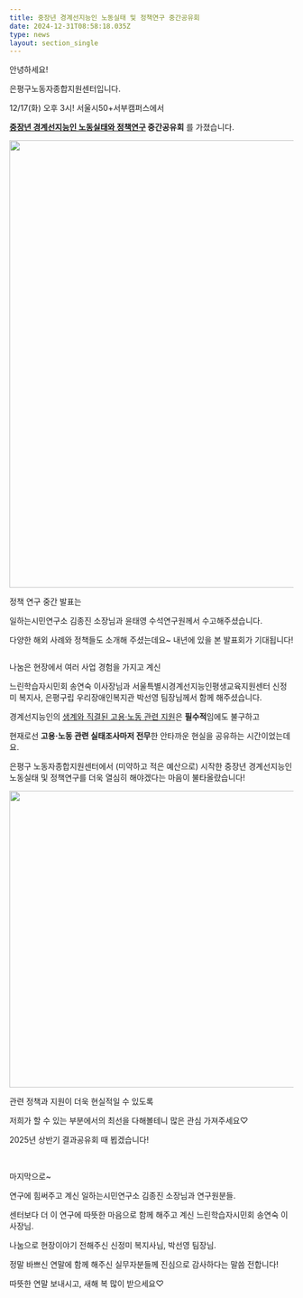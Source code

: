 ```yaml
---
title: 중장년 경계선지능인 노동실태 및 정책연구 중간공유회
date: 2024-12-31T08:58:18.035Z
type: news
layout: section_single
---
```

<div id="SE-45c78e6b-42e6-404d-98bf-c05a60428606" class="se-component se-text se-l-default">
<div class="se-component-content">
<div class="se-section se-section-text se-l-default">
<div class="se-module se-module-text">
<p id="SE-68513c8d-e19f-47f0-8891-787209ba5c8c" class="se-text-paragraph se-text-paragraph-align- "><span id="SE-50f74448-0954-461c-800c-a9260313e35b" class="se-fs-fs16 se-ff- se-weight-unset  ">안녕하세요! </span></p>
<p id="SE-5c0c3fa9-0e65-4c7a-a87f-1215d8673f44" class="se-text-paragraph se-text-paragraph-align- "><span id="SE-df56e954-05b4-41fd-9397-0ba173c02fde" class="se-fs-fs16 se-ff- se-weight-unset  ">은평구노동자종합지원센터입니다.</span></p>
<p id="SE-688e96e0-1f26-49fd-8951-c619b3535e43" class="se-text-paragraph se-text-paragraph-align- "><span id="SE-668dfe3e-a24e-4896-b184-11166e258ff8" class="se-fs-fs16 se-ff- se-weight-unset  ">12/17(화) 오후 3시! </span><span id="SE-860fca05-3f5d-4b93-94cb-4a47cb8cf166" class="se-fs-fs16 se-ff-system se-weight-unset se-style-unset ">서울시50+서부캠퍼스에서</span></p>
<p id="SE-ae3906bf-494a-4eb4-9451-3ee60b5c42a8" class="se-text-paragraph se-text-paragraph-align- "><span id="SE-48315217-f42d-4f76-99f0-15e389f8df26" class="se-fs-fs16 se-ff-system  se-style-unset "><u><strong>중장년 경계선지능인 노동실태와 정책연구</strong></u></span><span id="SE-bfc36bbe-50dc-4506-ae85-305d253019c5" class="se-fs-fs16 se-ff-system  se-style-unset "><u><strong>​</strong></u></span><span id="SE-a4e34788-5c9f-4344-b0c4-5f8cc96a9547" class="se-fs-fs16 se-ff-system  se-style-unset "><strong> 중간공유회</strong></span> <span id="SE-fd175e11-2c31-423a-932e-2ce74b4d9ee2" class="se-fs-fs16 se-ff-system se-weight-unset se-style-unset ">를 가졌습니다.</span></p>
</div>
</div>
</div>
</div>
<div id="SE-eaa78a8e-4b06-4ce2-adc9-97dc7124595f" class="se-component se-sticker se-l-default">
<div class="se-component-content">
<div class="se-section se-section-sticker se-section-align- se-l-default">
<div class="se-module se-module-sticker"><a class="__se_sticker_link __se_link" href="https://blog.naver.com/PostView.naver?blogId=eplabors&amp;Redirect=View&amp;logNo=223710511638&amp;categoryNo=7&amp;isAfterWrite=true&amp;isAfterUpdateOnly=true" data-linktype="sticker" data-linkdata="{&quot;src&quot; : &quot;https://storep-phinf.pstatic.net/motion3d_02/original_19.gif&quot;, &quot;packCode&quot; : &quot;motion3d_02&quot;, &quot;seq&quot; : &quot;19&quot;, &quot;width&quot; : &quot;185&quot;, &quot;height&quot; : &quot;160&quot;}"><img class="se-sticker-image egjs-visible" src="https://storep-phinf.pstatic.net/motion3d_02/original_19.gif?type=pa50_50" alt="" /><img src="https://drive.tiny.cloud/1/engl1s97gj9hrxpoa7eh7z5f05ozxfm1box3nxkh4j7a43ei/38f258de-8e85-459a-844d-c205ef7ebd15" alt="" width="559" height="793" /></a></div>
</div>
</div>
</div>
<div id="SE-09b280ad-6b57-418f-9e4e-839e55ba0e71" class="se-component se-text se-l-default">
<div class="se-component-content">
<div class="se-section se-section-text se-l-default">
<div class="se-module se-module-text">
<p id="SE-46075495-cb80-4dbd-a9b0-d4dc1165543e" class="se-text-paragraph se-text-paragraph-align- "><span id="SE-42c47984-4bef-4c93-8bd0-b821bb108452" class="se-fs-fs16 se-ff-system  se-style-unset ">정책 연구 중간 발표는</span></p>
<p id="SE-493181c3-3796-4893-8065-6c750cf74528" class="se-text-paragraph se-text-paragraph-align- "><span id="SE-86fbed43-da4a-4265-907d-1a680f643d17" class="se-fs-fs16 se-ff-system  se-style-unset ">일하는시민연구소</span> <span id="SE-611c3677-1b60-4d88-9e2d-2453d6e05821" class="se-fs-fs16 se-ff-system  se-style-unset ">김종진 소장</span><span id="SE-695a3597-b8b6-4ab8-9418-16768be04735" class="se-fs-fs16 se-ff-system  se-style-unset ">님과 </span><span id="SE-b0bb3f75-05f9-403e-9546-39371359984b" class="se-fs-fs16 se-ff-system  se-style-unset ">윤태영 수석연구원</span><span id="SE-964cbce5-629a-4737-86d7-e24cc7475fc6" class="se-fs-fs16 se-ff-system  se-style-unset ">께서 수고해주셨습니다.</span></p>
<p id="SE-185c5348-5f76-4225-9b58-a662d8756883" class="se-text-paragraph se-text-paragraph-align- "><span id="SE-aead75ba-481f-4acc-bb49-e55941a0ff19" class="se-fs-fs16 se-ff-system  se-style-unset ">다양한 해외 사례와 정책들도 소개해 주셨는데요~ 내년에 있을 본 발표회가 기대됩니다!</span></p>
</div>
</div>
</div>
</div>
<div id="SE-88a0a66f-41de-4b1f-956a-3dcc509d8f61" class="se-component se-sticker se-l-default">
<div class="se-component-content">
<div class="se-section se-section-sticker se-section-align- se-l-default">
<div class="se-module se-module-sticker"><a class="__se_sticker_link __se_link" href="https://blog.naver.com/PostView.naver?blogId=eplabors&amp;Redirect=View&amp;logNo=223710511638&amp;categoryNo=7&amp;isAfterWrite=true&amp;isAfterUpdateOnly=true" data-linktype="sticker" data-linkdata="{&quot;src&quot; : &quot;https://storep-phinf.pstatic.net/motion2d_01/original_18.png&quot;, &quot;packCode&quot; : &quot;motion2d_01&quot;, &quot;seq&quot; : &quot;18&quot;, &quot;width&quot; : &quot;185&quot;, &quot;height&quot; : &quot;160&quot;}"><img class="se-sticker-image egjs-visible" src="https://storep-phinf.pstatic.net/motion2d_01/original_18.png?type=p100_100" alt="" /></a></div>
</div>
</div>
</div>
<div id="SE-960edd86-e249-44ee-bffa-a0ec825a51ab" class="se-component se-text se-l-default">
<div class="se-component-content">
<div class="se-section se-section-text se-l-default">
<div class="se-module se-module-text">
<p id="SE-af31851e-6d2b-4465-9bb1-45663b2cadd6" class="se-text-paragraph se-text-paragraph-align- "><span id="SE-9f93e634-37a5-4ce3-94dd-9338293c9448" class="se-fs-fs16 se-ff-system  se-style-unset ">나눔은 현장에서 여러 사업 경험을 가지고 계신</span></p>
<p id="SE-88534d8e-7fde-4309-bcf1-dc7ddf3b9f3a" class="se-text-paragraph se-text-paragraph-align- "><span id="SE-cf2e8e7c-a5ef-437d-b8b0-dfd7713ecddd" class="se-fs-fs16 se-ff-system  se-style-unset ">느린학습자시민회</span> <span id="SE-53973259-205b-4955-a0f7-30484db3c671" class="se-fs-fs16 se-ff-system  se-style-unset ">송연숙 이사장</span><span id="SE-c77f17b3-3ad6-4d66-a8bd-01f912729dc7" class="se-fs-fs16 se-ff-system  se-style-unset ">님과 </span><span id="SE-481bb1c3-e4ad-44d2-b768-f5edc7ac1db5" class="se-fs-fs16 se-ff-system  se-style-unset ">서울특별시경계선지능인평생교육지원센터</span> <span id="SE-c720cf88-386d-4bf0-8ae6-fa78d05d222a" class="se-fs-fs16 se-ff-system  se-style-unset ">신정미 복지사</span><span id="SE-9b04784d-b58f-4c26-80b6-5a522b9e58b2" class="se-fs-fs16 se-ff-system  se-style-unset ">, </span><span id="SE-0fc88a14-5886-4bd5-a3d0-ec1fbf4076c9" class="se-fs-fs16 se-ff-system  se-style-unset ">은평구립 우리장애인복지관</span> <span id="SE-822ee739-d34f-4ef0-ba9c-a6b36ec95005" class="se-fs-fs16 se-ff-system  se-style-unset ">박선영 팀장님</span><span id="SE-6e83bf31-93b9-43af-9087-3253e2cc29bd" class="se-fs-fs16 se-ff-system  se-style-unset ">께서 함께 해주셨습니다.</span></p>
<p id="SE-5bc3333e-5d3c-4dba-bb36-f2abbff675ab" class="se-text-paragraph se-text-paragraph-align- "><span id="SE-951eaa85-d62c-4a1b-9699-3fe5066ed2d3" class="se-fs-fs16 se-ff-system  se-style-unset ">경계선지능인의 </span><span id="SE-013b0047-c53d-4ae8-919c-deb92c59c74c" class="se-fs-fs16 se-ff-system  se-style-unset "><u>생계와 직결된 고용&middot;노동 관련 지원</u></span><span id="SE-7ee838d1-71a9-4d77-bb6a-1fc1a9e73652" class="se-fs-fs16 se-ff-system  se-style-unset ">은 </span><span id="SE-03885ab4-426e-4512-9f5e-bd8bd1ad7834" class="se-fs-fs16 se-ff-system  se-style-unset "><strong>필수적</strong></span><span id="SE-4557e37c-5b89-494a-ab31-06fd43d1d0f5" class="se-fs-fs16 se-ff-system  se-style-unset ">임에도 불구하고</span></p>
<p id="SE-d5fb5c37-9ef8-4850-9dba-4fe0c450ad44" class="se-text-paragraph se-text-paragraph-align- "><span id="SE-c06582d6-b0f8-4b4c-b0ee-09e0a63a464b" class="se-fs-fs16 se-ff-system  se-style-unset ">현재로선 </span><span id="SE-813ba123-9faa-4b06-ac2b-13c2c5ddd729" class="se-fs-fs16 se-ff-system  se-style-unset "><strong>고용&middot;노동 관련 실태조사마저 전무</strong></span><span id="SE-71c09cf6-5207-4cc0-b5eb-157acd4f027b" class="se-fs-fs16 se-ff-system  se-style-unset ">한 안타까운 현실을 공유하는 시간이었는데요.</span></p>
<p id="SE-88e7e1b2-15f8-4ec5-9749-bbc066580d65" class="se-text-paragraph se-text-paragraph-align- "><span id="SE-fada1dda-b9da-409c-8476-1566616c8773" class="se-fs-fs16 se-ff-system  se-style-unset ">은평구 노동자종합지원센터에서</span><span id="SE-833b1e86-9a3b-48b5-a5a6-9f61b83973f5" class="se-fs-fs16 se-ff-system  se-style-unset "> (미약하고 적은 예산으로) </span><span id="SE-7a69bde8-5369-4d59-9b34-a6d4c4538e04" class="se-fs-fs16 se-ff-system  se-style-unset ">시작한 중장년 경계선지능인 노동실태 및 정책연구를 더욱 열심히 해야겠다는 마음이 불타올랐습니다!</span></p>
</div>
</div>
</div>
</div>
<div class="se-component se-imageGroup se-l-slide">
<div class="se-component-content se-component-content-extend">
<div id="SE-acaec9a5-d27a-4b24-8e4e-ee3929be5e75" class="se-section se-section-imageGroup se-l-slide __se-component">
<div class="se-imageGroup-viewer">
<div class="se-imageGroup-container">
<div class="se-imageGroup-item">
<div class="se-module se-module-image"><img src="https://drive.tiny.cloud/1/engl1s97gj9hrxpoa7eh7z5f05ozxfm1box3nxkh4j7a43ei/b3fe574f-0b21-4c2f-a9d5-542748ce6a4a" alt="" width="874" height="526" /></div>
</div>
</div>
</div>
</div>
</div>
</div>
<div id="SE-de1ef8fa-442f-4439-a0f4-931041a930e9" class="se-component se-text se-l-default">
<div class="se-component-content">
<div class="se-section se-section-text se-l-default">
<div class="se-module se-module-text">
<p id="SE-5a3ee394-56b4-42b1-84c1-f19d658ca232" class="se-text-paragraph se-text-paragraph-align- "><span id="SE-a1dfac32-b2c9-4ca0-93e4-d352cf3c02ff" class="se-fs-fs16 se-ff-system  se-style-unset ">관련 정책과 지원이 더욱 현실적일 수 있도록</span></p>
<p id="SE-2cb41a7e-aacf-4e48-b873-e19dc899a0f8" class="se-text-paragraph se-text-paragraph-align- "><span id="SE-2c00b70b-bec6-4630-93b8-faead7387272" class="se-fs-fs16 se-ff-system  se-style-unset ">저희가 할 수 있는 부분에서의 최선을 다해볼테니 많은 관심 가져주세요♡</span></p>
<p id="SE-cc0da175-db3a-487a-900d-181934b8379a" class="se-text-paragraph se-text-paragraph-align- "><span id="SE-8d6f28a5-4a75-4c84-8a59-ec00fa74a58b" class="se-fs-fs16 se-ff-system  se-style-unset ">2025년 상반기 결과공유회 때 뵙겠습니다!</span></p>
<p id="SE-fd1e1cfc-c9cc-4484-b21e-9da0e7ce00b2" class="se-text-paragraph se-text-paragraph-align- "><span id="SE-98b6f8c3-a95c-455c-9e2b-e0ea195545c6" class="se-fs-fs16 se-ff-system  se-style-unset ">​</span></p>
<p id="SE-33f031d0-1fb2-47e4-9e0c-6f8e589ee132" class="se-text-paragraph se-text-paragraph-align- "><span id="SE-9b139c3b-140e-4d1f-afe9-cbcb2808683d" class="se-fs-fs16 se-ff-system  se-style-unset ">마지막으로~</span></p>
<p id="SE-19e50241-64d3-4c5e-8688-5ce50eea247e" class="se-text-paragraph se-text-paragraph-align- "><span id="SE-6d03ca95-ffd5-4c42-9dd0-c0309fb979b5" class="se-fs-fs16 se-ff-system  se-style-unset ">연구에 힘써주고 계신 일하는시민연구소 김종진 소장님과 연구원분들.</span></p>
<p id="SE-e039efa9-7a36-44a5-9ca3-a1e3371e6367" class="se-text-paragraph se-text-paragraph-align- "><span id="SE-d37e1fbf-15b7-4a8b-b485-29e4d473ea36" class="se-fs-fs16 se-ff-system  se-style-unset ">센터보다 더 이 연구에 따뜻한 마음으로 함께 해주고 계신 느린학습자시민회 송연숙 이사장님.</span></p>
<p id="SE-8b8fd3e9-1bee-4a6f-bffb-376bfdba17db" class="se-text-paragraph se-text-paragraph-align- "><span id="SE-0df18f4c-fc4c-45a7-b1a5-c709667dbba4" class="se-fs-fs16 se-ff-system  se-style-unset ">나눔으로 현장이야기 전해주신 신정미 복지사님, 박선영 팀장님.</span></p>
<p id="SE-072304b0-07d2-4810-a0e7-41b1c2f962f0" class="se-text-paragraph se-text-paragraph-align- "><span id="SE-3e426922-4b2d-46de-ab87-68fcce71abe8" class="se-fs-fs16 se-ff-system  se-style-unset ">정말 바쁘신 연말에 함께 해주신 실무자분들께 진심으로 감사하다는 말씀 전합니다!</span></p>
<p id="SE-66725f36-f952-444c-87f1-b8d47e559287" class="se-text-paragraph se-text-paragraph-align- "><span id="SE-66e4f339-58eb-42b0-81b0-b85fff29953d" class="se-fs-fs16 se-ff-system  se-style-unset ">따뜻한 연말 보내시고, 새해 복 많이 받으세요♡</span></p>
</div>
</div>
</div>
</div>